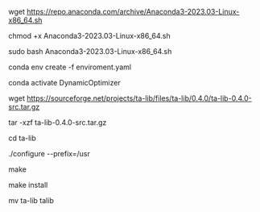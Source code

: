 wget https://repo.anaconda.com/archive/Anaconda3-2023.03-Linux-x86_64.sh

chmod +x Anaconda3-2023.03-Linux-x86_64.sh

sudo bash Anaconda3-2023.03-Linux-x86_64.sh

conda env create -f enviroment.yaml

conda activate DynamicOptimizer

wget https://sourceforge.net/projects/ta-lib/files/ta-lib/0.4.0/ta-lib-0.4.0-src.tar.gz

tar -xzf ta-lib-0.4.0-src.tar.gz

cd ta-lib

./configure --prefix=/usr

make

make install

mv ta-lib talib